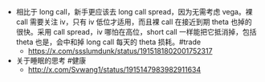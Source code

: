 - 相比于 long call，新手更应该去 long call spread，因为无需考虑 vega。裸 call 需要关注 iv，只有 iv 低位才适用，而且裸 call 在接近到期 theta 也掉的很快。采用 call spread，iv 哪怕在高位，short call 一样能把它抵消掉，包括 theta 也是，会中和掉 long call 每天的 theta 损耗。#trade
	- https://x.com/ssslumdunk/status/1915181802001752317
- 关于睡眠的思考 #健康
	- http://x.com/Svwang1/status/1915147983982911634